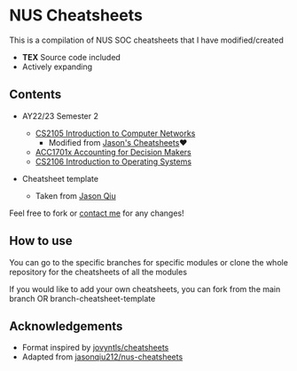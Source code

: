 # NUS Cheatsheets
This is a compilation of NUS SOC cheatsheets that I have modified/created
- **TEX** Source code included
- Actively expanding

## Contents
- AY22/23 Semester 2
  - [CS2105 Introduction to Computer Networks](CS2105/cs2105-cheatsheet.pdf)
    - Modified from [Jason's Cheatsheets](https://github.com/jasonqiu212/nus-cheatsheets/tree/main/CS2105)❤️
  - [ACC1701x Accounting for Decision Makers](ACC1701x/acc1701x-cheatsheet.pdf)
  - [CS2106 Introduction to Operating Systems](CS2106/cs2106-cheatsheet.pdf)

- Cheatsheet template
    - Taken from [Jason Qiu](https://github.com/jasonqiu212)

Feel free to fork or [contact me](vincent_pang@u.nus.edu) for any changes! 

## How to use

You can go to the specific branches for specific modules or clone the whole repository for the cheatsheets of all the modules

If you would like to add your own cheatsheets, you can fork from the main branch OR branch-cheatsheet-template

## Acknowledgements

- Format inspired by [jovyntls/cheatsheets](https://github.com/jovyntls/cheatsheets)
- Adapted from [jasonqiu212/nus-cheatsheets](https://github.com/jasonqiu212/nus-cheatsheets)
